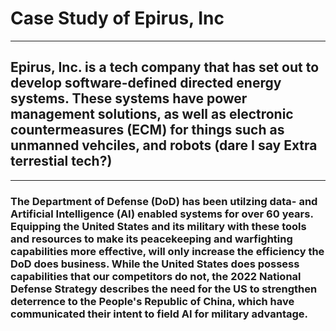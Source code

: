# Case Study of Epirus, Inc
---
## Epirus, Inc. is a tech company that has set out to develop software-defined directed energy systems. These systems have power management solutions, as well as electronic countermeasures (ECM) for things such as unmanned vehciles, and robots (dare I say Extra terrestial tech?)

---

### The Department of Defense (DoD) has been utilzing data- and Artificial Intelligence (AI) enabled systems for over 60 years. Equipping the United States and its military with these tools and resources to make its peacekeeping and warfighting capabilities more effective, will only increase the efficiency the DoD does business.  While the United States does possess capabilities that our competitors do not, the 2022 National Defense Strategy describes the need for the US to strengthen deterrence to the People's Republic of China, which have communicated their intent to field AI for military advantage.

